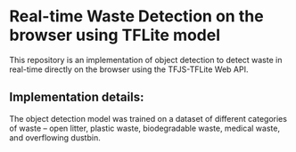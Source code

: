 # Real-time Waste Detection on the browser using TFLite model
This repository is an implementation of object detection to detect waste in real-time directly on the browser using the TFJS-TFLite Web API.

## Implementation details:
The object detection model was trained on a dataset of different categories of waste – open litter, plastic waste, biodegradable waste, medical waste, and overflowing dustbin.
